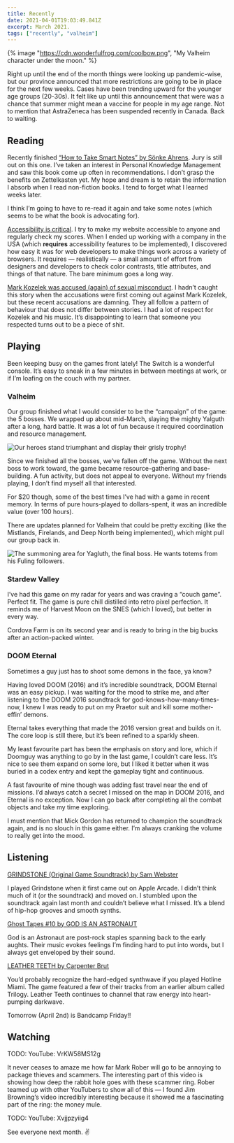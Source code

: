```yaml
---
title: Recently
date: 2021-04-01T19:03:49.841Z
excerpt: March 2021.
tags: ["recently", "valheim"]
---
```


{% image "https://cdn.wonderfulfrog.com/coolbow.png", "My Valheim character under the moon." %}

Right up until the end of the month things were looking up pandemic-wise, but our province announced that more restrictions are going to be in place for the next few weeks. Cases have been trending upward for the younger age groups (20-30s). It felt like up until this announcement that were was a chance that summer might mean a vaccine for people in my age range. Not to mention that AstraZeneca has been suspended recently in Canada. Back to waiting.

## Reading

Recently finished [“How to Take Smart Notes” by Sönke Ahrens](https://takesmartnotes.com). Jury is still out on this one. I’ve taken an interest in Personal Knowledge Management and saw this book come up often in recommendations. I don’t grasp the benefits on Zettelkasten yet. My hope and dream is to retain the information I absorb when I read non-fiction books. I tend to forget what I learned weeks later.

I think I’m going to have to re-read it again and take some notes (which seems to be what the book is advocating for).

[Accessibility is critical](https://gomakethings.com/theres-no-such-thing-as-a-website-or-web-app-that-doesnt-need-to-be-accessible/). I try to make my website accessible to anyone and regularly check my scores. When I ended up working with a company in the USA (which **requires** accessibility features to be implemented), I discovered how easy it was for web developers to make things work across a variety of browsers. It requires — realistically — a small amount of effort from designers and developers to check color contrasts, title attributes, and things of that nature. The bare minimum goes a long way.

[Mark Kozelek was accused (again) of sexual misconduct](https://pitchfork.com/news/sun-kil-moon-mark-kozelek-accused-of-sexual-misconduct-by-seven-more-women/#intcid=_pitchfork-right-rail_9b8b489f-0542-4dd7-9707-aef436fa1e42_popular4-1). I hadn’t caught this story when the accusations were first coming out against Mark Kozelek, but these recent accusations are damning. They all follow a pattern of behaviour that does not differ between stories. I had a lot of respect for Kozelek and his music. It’s disappointing to learn that someone you respected turns out to be a piece of shit.

## Playing

Been keeping busy on the games front lately! The Switch is a wonderful console. It’s easy to sneak in a few minutes in between meetings at work, or if I’m loafing on the couch with my partner.

### Valheim

Our group finished what I would consider to be the “campaign” of the game: the 5 bosses. We wrapped up about mid-March, slaying the mighty Yalguth after a long, hard battle. It was a lot of fun because it required coordination and resource management.

![Our heroes stand triumphant and display their grisly trophy!](/images/theend.png "Our heroes stand triumphant and display their grisly trophy!")

Since we finished all the bosses, we’ve fallen off the game. Without the next boss to work toward, the game became resource-gathering and base-building. A fun activity, but does not appeal to everyone. Without my friends playing, I don’t find myself all that interested.

For $20 though, some of the best times I’ve had with a game in recent memory. In terms of pure hours-played to dollars-spent, it was an incredible value (over 100 hours).

There are updates planned for Valheim that could be pretty exciting (like the Mistlands, Firelands, and Deep North being implemented), which might pull our group back in.

![The summoning area for Yagluth, the final boss. He wants totems from his Fuling followers.](/images/yagluthsummon.png "The summoning area for Yagluth, the final boss. He wants totems from his Fuling followers.")

### Stardew Valley

I’ve had this game on my radar for years and was craving a “couch game”. Perfect fit. The game is pure chill distilled into retro pixel perfection. It reminds me of Harvest Moon on the SNES (which I loved), but better in every way.

Cordova Farm is on its second year and is ready to bring in the big bucks after an action-packed winter.

### DOOM Eternal

Sometimes a guy just has to shoot some demons in the face, ya know?

Having loved DOOM (2016) and it’s incredible soundtrack, DOOM Eternal was an easy pickup. I was waiting for the mood to strike me, and after listening to the DOOM 2016 soundtrack for god-knows-how-many-times-now, I knew I was ready to put on my Praetor suit and kill some mother-effin’ demons.

Eternal takes everything that made the 2016 version great and builds on it. The core loop is still there, but it’s been refined to a sparkly sheen.

My least favourite part has been the emphasis on story and lore, which if Doomguy was anything to go by in the last game, I couldn’t care less. It’s nice to see them expand on some lore, but I liked it better when it was buried in a codex entry and kept the gameplay tight and continuous.

A fast favourite of mine though was adding fast travel near the end of missions. I’d always catch a secret I missed on the map in DOOM 2016, and Eternal is no exception. Now I can go back after completing all the combat objects and take my time exploring.

I must mention that Mick Gordon has returned to champion the soundtrack again, and is no slouch in this game either. I’m always cranking the volume to really get into the mood.

## Listening

[GRINDSTONE (Original Game Soundtrack) by Sam Webster](https://bysamuel.bandcamp.com/album/grindstone-original-game-soundtrack)

I played Grindstone when it first came out on Apple Arcade. I didn’t think much of it (or the soundtrack) and moved on. I stumbled upon the soundtrack again last month and couldn’t believe what I missed. It’s a blend of hip-hop grooves and smooth synths.

[Ghost Tapes #10 by GOD IS AN ASTRONAUT](https://godisanastronaut.com/album/ghost-tapes-10)

God is an Astronaut are post-rock staples spanning back to the early aughts. Their music evokes feelings I’m finding hard to put into words, but I always get enveloped by their sound.

[LEATHER TEETH by Carpenter Brut](https://carpenterbrut.bandcamp.com/album/leather-teeth)

You’d probably recognize the hard-edged synthwave if you played Hotline Miami. The game featured a few of their tracks from an earlier album called Trilogy. Leather Teeth continues to channel that raw energy into heart-pumping darkwave.

Tomorrow (April 2nd) is Bandcamp Friday!!

## Watching

TODO: YouTube: VrKW58MS12g

It never ceases to amaze me how far Mark Rober will go to be annoying to package thieves and scammers. The interesting part of this video is showing how deep the rabbit hole goes with these scammer ring. Rober teamed up with other YouTubers to show all of this — I found Jim Browning’s video incredibly interesting because it showed me a fascinating part of the ring: the money mule.

TODO: YouTube: Xvjjpzyiig4

See everyone next month. ✌️
